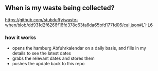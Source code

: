 ## When is my waste being collected?
  https://github.com/stubduffy/waste-when/blob/dd931d2f6266f16fd378c63fa6da65bfd177fd06/cal.json#L1-L6
  
  ### how it works
  - opens the hamburg Abfuhrkalendar on a daily basis, and fills in my details to see the latest dates
  - grabs the relevant dates and stores them
  - pushes the update back to this repo
  
